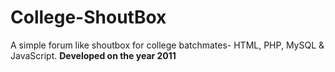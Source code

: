 # College-ShoutBox
A simple forum like shoutbox for college batchmates- HTML, PHP, MySQL &amp; JavaScript.
**Developed on the year 2011**
